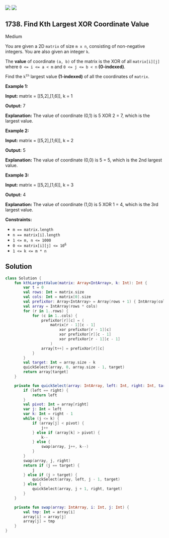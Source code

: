 [![](https://img.shields.io/github/stars/javadev/LeetCode-in-Kotlin?label=Stars&style=flat-square)](https://github.com/javadev/LeetCode-in-Kotlin)
[![](https://img.shields.io/github/forks/javadev/LeetCode-in-Kotlin?label=Fork%20me%20on%20GitHub%20&style=flat-square)](https://github.com/javadev/LeetCode-in-Kotlin/fork)

## 1738\. Find Kth Largest XOR Coordinate Value

Medium

You are given a 2D `matrix` of size `m x n`, consisting of non-negative integers. You are also given an integer `k`.

The **value** of coordinate `(a, b)` of the matrix is the XOR of all `matrix[i][j]` where `0 <= i <= a < m` and `0 <= j <= b < n` **(0-indexed)**.

Find the <code>k<sup>th</sup></code> largest value **(1-indexed)** of all the coordinates of `matrix`.

**Example 1:**

**Input:** matrix = \[\[5,2],[1,6]], k = 1

**Output:** 7

**Explanation:** The value of coordinate (0,1) is 5 XOR 2 = 7, which is the largest value.

**Example 2:**

**Input:** matrix = \[\[5,2],[1,6]], k = 2

**Output:** 5

**Explanation:** The value of coordinate (0,0) is 5 = 5, which is the 2nd largest value.

**Example 3:**

**Input:** matrix = \[\[5,2],[1,6]], k = 3

**Output:** 4

**Explanation:** The value of coordinate (1,0) is 5 XOR 1 = 4, which is the 3rd largest value.

**Constraints:**

*   `m == matrix.length`
*   `n == matrix[i].length`
*   `1 <= m, n <= 1000`
*   <code>0 <= matrix[i][j] <= 10<sup>6</sup></code>
*   `1 <= k <= m * n`

## Solution

```kotlin
class Solution {
    fun kthLargestValue(matrix: Array<IntArray>, k: Int): Int {
        var t = 0
        val rows: Int = matrix.size
        val cols: Int = matrix[0].size
        val prefixXor: Array<IntArray> = Array(rows + 1) { IntArray(cols + 1) }
        val array = IntArray(rows * cols)
        for (r in 1..rows) {
            for (c in 1..cols) {
                prefixXor[r][c] = (
                    matrix[r - 1][c - 1]
                        xor prefixXor[r - 1][c]
                        xor prefixXor[r][c - 1]
                        xor prefixXor[r - 1][c - 1]
                    )
                array[t++] = prefixXor[r][c]
            }
        }
        val target: Int = array.size - k
        quickSelect(array, 0, array.size - 1, target)
        return array[target]
    }

    private fun quickSelect(array: IntArray, left: Int, right: Int, target: Int): Int {
        if (left == right) {
            return left
        }
        val pivot: Int = array[right]
        var j: Int = left
        var k: Int = right - 1
        while (j <= k) {
            if (array[j] < pivot) {
                j++
            } else if (array[k] > pivot) {
                k--
            } else {
                swap(array, j++, k--)
            }
        }
        swap(array, j, right)
        return if (j == target) {
            j
        } else if (j > target) {
            quickSelect(array, left, j - 1, target)
        } else {
            quickSelect(array, j + 1, right, target)
        }
    }

    private fun swap(array: IntArray, i: Int, j: Int) {
        val tmp: Int = array[i]
        array[i] = array[j]
        array[j] = tmp
    }
}
```
